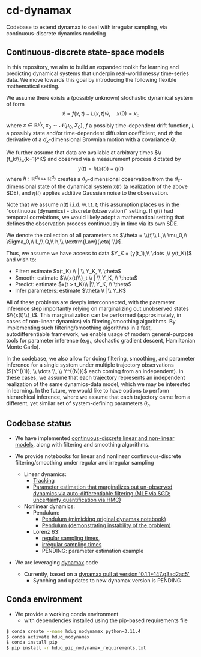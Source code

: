 # cd-dynamax

Codebase to extend dynamax to deal with irregular sampling, via continuous-discrete dynamics modeling

## Continuous-discrete state-space models

In this repository, we aim to build an expanded toolkit for learning and predicting dynamical systems that underpin real-world messy time-series data.
We move towards this goal by introducing the following flexible mathematical setting.

We assume there exists a (possibly unknown) stochastic dynamical system of form
$$\dot{x} = f(x,t) + L(x,t) \dot{w}, \quad x(0)=x_0$$
where $x \in \mathbb{R}^{d_x}$, $x_0 \sim \mathcal{N}(\mu_0, \Sigma_0)$, $f$ a possibly time-dependent drift function, $L$ a possibly state and/or time-dependent diffusion coefficient, and $\dot{w}$ the derivative of a $d_x$-dimensional Brownian motion with a covariance $Q$.

We further assume that data are available at arbitrary times $\\{t_k\\}_{k=1}^K$ and observed via a measurement process dictated by
$$y(t) = h\big(x(t)\big) + \eta(t)$$
where $h: \mathbb{R}^{d_x} \mapsto \mathbb{R}^{d_y}$ creates a $d_y$-dimensional observation from the $d_x$-dimensional state of the dynamical system $x(t)$ (a realization of the above SDE), and $\eta(t)$ applies additive Gaussian noise to the observation.

Note that we assume $\eta(t)$ i.i.d. w.r.t. $t$; this assumption places us in the "continuous (dynamics) - discrete (observation)" setting.
If $\eta(t)$ had temporal correlations, we would likely adopt a mathematical setting that defines the observation process continuously in time via its own SDE.

We denote the collection of all parameters as $\theta = \\{f,\\  L,\\  \mu_0,\\  \Sigma_0,\\  L,\\  Q,\\  h,\\  \textrm{Law}(\eta) \\}$.

Thus, we assume we have access to data $Y_K = [y(t_1),\\ \dots ,\\ y(t_K)]$ and wish to:
- Filter: estimate $x(t_K) \\ | \\ Y_K, \\ \theta$
- Smooth: estimate $\\{x(t)\\}_t \\ | \\ Y_K, \\ \theta$
- Predict: estimate $x(t > t_K)\\ |\\ Y_K, \\ \theta$
- Infer parameters: estimate $\theta \\ |\\ Y_K$

All of these problems are deeply interconnected, with the parameter inference step importantly relying on marginalizing out unobserved states $\\{x(t)\\}_t$.
This marginalization can be performed (approximately, in cases of non-linear dynamics) via filtering/smoothing algorithms.
By implementing such filtering/smoothing algorithms in a fast, autodifferentiable framework, we enable usage of modern general-purpose tools for parameter inference (e.g., stochastic gradient descent, Hamiltonian Monte Carlo).

In the codebase, we also allow for doing filtering, smoothing, and parameter inference for a single system under multiple trajectory observations ($[Y^{(1)}, \\ \dots \\, \\ Y^{(N)}]$ each coming from an independent). In these cases, we assume that each trajectory represents an independent realization of the same dynamics-data model, which we may be interested in learning. In the future, we would like to have options to perform hierarchical inference, where we assume that each trajectory came from a different, yet similar set of system-defining parameters $\theta_n$.

## Codebase status

- We have implemented [continuous-discrete linear and non-linear models](./src/README.md), along with filtering and smoothing algorithms.

- We provide notebooks for linear and nonlinear continuous-discrete filtering/smoothing under regular and irregular sampling
    - Linear dynamics:
        - [Tracking](./src/notebooks/linear/cdlgssm_tracking.ipynb)
        - [Parameter estimation that marginalizes out un-observed dynamics via auto-differentiable filtering (MLE via SGD; uncertainty quantification via HMC)](./src/notebooks/non_linear/cdnlgssm_hmc.ipynb)
    - Nonlinear dynamics:
        - Pendulum:
            - [Pendulum (mimicking original dynamax notebook)](./src/notebooks/non_linear/cd_ekf_ukf_pendulum.ipynb)
            - [Pendulum (demonstrating instability of the problem)](./src/notebooks/non_linear/cd_ekf_ukf_pendulum.ipynb)
        - Lorenz 63:
            - [regular sampling times](./src/notebooks/non_linear/cd_ekf_ukf_enkf_Lorenz63.ipynb),
            - [irregular sampling times](./src/notebooks/non_linear/cd_ekf_ukf_enkf_Lorenz63_irregular_times.ipynb)
            - PENDING: parameter estimation example

- We are leveraging [dynamax](https://github.com/probml/dynamax) code
    - Currently, based on a [dynamax pull at version '0.1.1+147.g3ad2ac5'](./dynamax)
        - Synching and updates to new dynamax version is PENDING

## Conda environment

- We provide a working conda environment
    - with dependencies installed using the pip-based requirements file

```bash
$ conda create --name hduq_nodynamax python=3.11.4
$ conda activate hduq_nodynamax
$ conda install pip
$ pip install -r hduq_pip_nodynamax_requirements.txt
```
